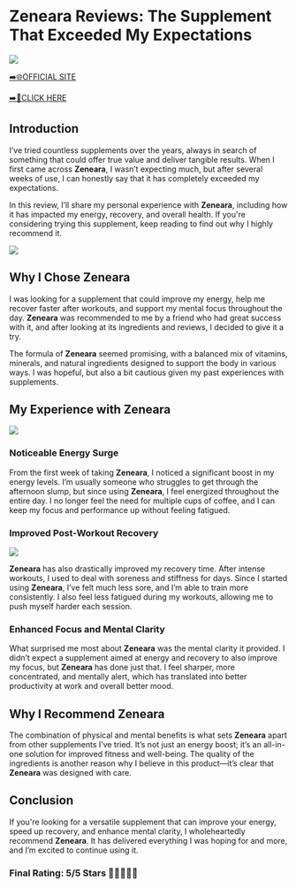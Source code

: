 # **Zeneara Reviews**: The Supplement That Exceeded My Expectations

[![](https://static.vecteezy.com/system/resources/thumbnails/019/896/014/small/buy-now-gradient-button-with-cart-symbol-buy-now-illustration-png.png)](https://edetoop.top/lander/sugarpreland-1/zenecap.html) 

[➡️🌐OFFICIAL SITE](https://edetoop.top/lander/sugarpreland-1/zenecap.html) 

[➡️🔗CLICK HERE](https://edetoop.top/lander/sugarpreland-1/zenecap.html) 


## Introduction

I’ve tried countless supplements over the years, always in search of something that could offer true value and deliver tangible results. When I first came across **Zeneara**, I wasn’t expecting much, but after several weeks of use, I can honestly say that it has completely exceeded my expectations.

In this review, I’ll share my personal experience with **Zeneara**, including how it has impacted my energy, recovery, and overall health. If you're considering trying this supplement, keep reading to find out why I highly recommend it.

[![](https://wallpapers.com/images/hd/red-order-now-button-udg4jcj4arvn8b0n-2.png)](https://edetoop.top/lander/sugarpreland-1/zenecap.html)  

## Why I Chose **Zeneara**

I was looking for a supplement that could improve my energy, help me recover faster after workouts, and support my mental focus throughout the day. **Zeneara** was recommended to me by a friend who had great success with it, and after looking at its ingredients and reviews, I decided to give it a try.

The formula of **Zeneara** seemed promising, with a balanced mix of vitamins, minerals, and natural ingredients designed to support the body in various ways. I was hopeful, but also a bit cautious given my past experiences with supplements.

## My Experience with **Zeneara**

[![](https://static.vecteezy.com/system/resources/thumbnails/019/896/014/small/buy-now-gradient-button-with-cart-symbol-buy-now-illustration-png.png)](https://edetoop.top/lander/sugarpreland-1/zenecap.html)

### Noticeable Energy Surge

From the first week of taking **Zeneara**, I noticed a significant boost in my energy levels. I’m usually someone who struggles to get through the afternoon slump, but since using **Zeneara**, I feel energized throughout the entire day. I no longer feel the need for multiple cups of coffee, and I can keep my focus and performance up without feeling fatigued.

### Improved Post-Workout Recovery

[![](https://wallpapers.com/images/hd/red-order-now-button-udg4jcj4arvn8b0n-2.png)](https://edetoop.top/lander/sugarpreland-1/zenecap.html)  

**Zeneara** has also drastically improved my recovery time. After intense workouts, I used to deal with soreness and stiffness for days. Since I started using **Zeneara**, I’ve felt much less sore, and I’m able to train more consistently. I also feel less fatigued during my workouts, allowing me to push myself harder each session.

### Enhanced Focus and Mental Clarity

What surprised me most about **Zeneara** was the mental clarity it provided. I didn’t expect a supplement aimed at energy and recovery to also improve my focus, but **Zeneara** has done just that. I feel sharper, more concentrated, and mentally alert, which has translated into better productivity at work and overall better mood.

## Why I Recommend **Zeneara**

The combination of physical and mental benefits is what sets **Zeneara** apart from other supplements I’ve tried. It’s not just an energy boost; it’s an all-in-one solution for improved fitness and well-being. The quality of the ingredients is another reason why I believe in this product—it’s clear that **Zeneara** was designed with care.

## Conclusion

If you're looking for a versatile supplement that can improve your energy, speed up recovery, and enhance mental clarity, I wholeheartedly recommend **Zeneara**. It has delivered everything I was hoping for and more, and I’m excited to continue using it.

### Final Rating: 5/5 Stars 🌟🌟🌟🌟🌟
